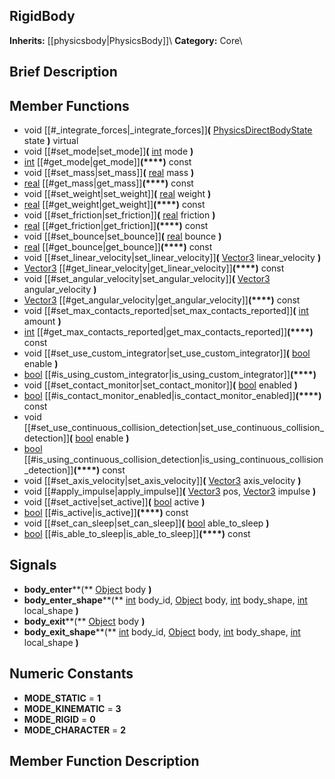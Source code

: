 ##  RigidBody  
**Inherits:** [[physicsbody|PhysicsBody]]\\
**Category:** Core\\
##  Brief Description  

##  Member Functions 
  * void [[#_integrate_forces|_integrate_forces]]**(** [PhysicsDirectBodyState](class_physicsdirectbodystate) state **)** virtual
  * void [[#set_mode|set_mode]]**(** [int](class_int) mode **)**
  * [int](class_int) [[#get_mode|get_mode]]**(****)** const
  * void [[#set_mass|set_mass]]**(** [real](class_real) mass **)**
  * [real](class_real) [[#get_mass|get_mass]]**(****)** const
  * void [[#set_weight|set_weight]]**(** [real](class_real) weight **)**
  * [real](class_real) [[#get_weight|get_weight]]**(****)** const
  * void [[#set_friction|set_friction]]**(** [real](class_real) friction **)**
  * [real](class_real) [[#get_friction|get_friction]]**(****)** const
  * void [[#set_bounce|set_bounce]]**(** [real](class_real) bounce **)**
  * [real](class_real) [[#get_bounce|get_bounce]]**(****)** const
  * void [[#set_linear_velocity|set_linear_velocity]]**(** [Vector3](class_vector3) linear_velocity **)**
  * [Vector3](class_vector3) [[#get_linear_velocity|get_linear_velocity]]**(****)** const
  * void [[#set_angular_velocity|set_angular_velocity]]**(** [Vector3](class_vector3) angular_velocity **)**
  * [Vector3](class_vector3) [[#get_angular_velocity|get_angular_velocity]]**(****)** const
  * void [[#set_max_contacts_reported|set_max_contacts_reported]]**(** [int](class_int) amount **)**
  * [int](class_int) [[#get_max_contacts_reported|get_max_contacts_reported]]**(****)** const
  * void [[#set_use_custom_integrator|set_use_custom_integrator]]**(** [bool](class_bool) enable **)**
  * [bool](class_bool) [[#is_using_custom_integrator|is_using_custom_integrator]]**(****)**
  * void [[#set_contact_monitor|set_contact_monitor]]**(** [bool](class_bool) enabled **)**
  * [bool](class_bool) [[#is_contact_monitor_enabled|is_contact_monitor_enabled]]**(****)** const
  * void [[#set_use_continuous_collision_detection|set_use_continuous_collision_detection]]**(** [bool](class_bool) enable **)**
  * [bool](class_bool) [[#is_using_continuous_collision_detection|is_using_continuous_collision_detection]]**(****)** const
  * void [[#set_axis_velocity|set_axis_velocity]]**(** [Vector3](class_vector3) axis_velocity **)**
  * void [[#apply_impulse|apply_impulse]]**(** [Vector3](class_vector3) pos, [Vector3](class_vector3) impulse **)**
  * void [[#set_active|set_active]]**(** [bool](class_bool) active **)**
  * [bool](class_bool) [[#is_active|is_active]]**(****)** const
  * void [[#set_can_sleep|set_can_sleep]]**(** [bool](class_bool) able_to_sleep **)**
  * [bool](class_bool) [[#is_able_to_sleep|is_able_to_sleep]]**(****)** const
##  Signals  
  * **body_enter****(** [Object](class_object) body **)**
  * **body_enter_shape****(** [int](class_int) body_id, [Object](class_object) body, [int](class_int) body_shape, [int](class_int) local_shape **)**
  * **body_exit****(** [Object](class_object) body **)**
  * **body_exit_shape****(** [int](class_int) body_id, [Object](class_object) body, [int](class_int) body_shape, [int](class_int) local_shape **)**
##  Numeric Constants  
  * **MODE_STATIC** = **1**
  * **MODE_KINEMATIC** = **3**
  * **MODE_RIGID** = **0**
  * **MODE_CHARACTER** = **2**
##  Member Function Description  
